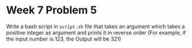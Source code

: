 # Week 7 Problem 5

Write a bash script in ` script.sh ` file that takes an argument which takes a positive integer as argument and prints it in reverse order (For example, if the input number is 123, the Output will be 321)
